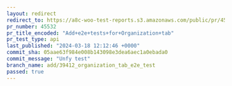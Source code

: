 ```yaml
---
layout: redirect
redirect_to: https://a8c-woo-test-reports.s3.amazonaws.com/public/pr/45532/api/index.html
pr_number: 45532
pr_title_encoded: "Add+e2e+tests+for+Organization+tab"
pr_test_type: api
last_published: "2024-03-18 12:12:46 +0000"
commit_sha: 05aae63f984e008b143098e3dea6aec1a0ebada0
commit_message: "Unfy test"
branch_name: add/39412_organization_tab_e2e_test
passed: true
---
```

